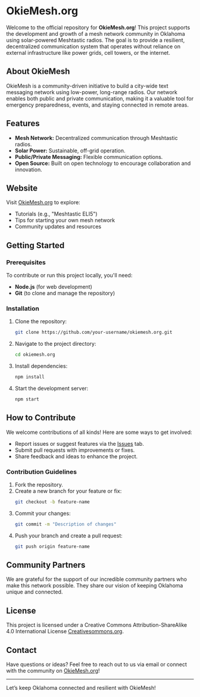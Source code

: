 # OkieMesh.org

Welcome to the official repository for **OkieMesh.org**! This project supports the development and growth of a mesh network community in Oklahoma using solar-powered Meshtastic radios. The goal is to provide a resilient, decentralized communication system that operates without reliance on external infrastructure like power grids, cell towers, or the internet.

## About OkieMesh
OkieMesh is a community-driven initiative to build a city-wide text messaging network using low-power, long-range radios. Our network enables both public and private communication, making it a valuable tool for emergency preparedness, events, and staying connected in remote areas.

## Features
- **Mesh Network:** Decentralized communication through Meshtastic radios.
- **Solar Power:** Sustainable, off-grid operation.
- **Public/Private Messaging:** Flexible communication options.
- **Open Source:** Built on open technology to encourage collaboration and innovation.

## Website
Visit [OkieMesh.org](https://www.okiemesh.org) to explore:
- Tutorials (e.g., "Meshtastic ELI5")
- Tips for starting your own mesh network
- Community updates and resources

## Getting Started
### Prerequisites
To contribute or run this project locally, you'll need:
- **Node.js** (for web development)
- **Git** (to clone and manage the repository)

### Installation
1. Clone the repository:
   ```bash
   git clone https://github.com/your-username/okiemesh.org.git
   ```
2. Navigate to the project directory:
   ```bash
   cd okiemesh.org
   ```
3. Install dependencies:
   ```bash
   npm install
   ```
4. Start the development server:
   ```bash
   npm start
   ```

## How to Contribute
We welcome contributions of all kinds! Here are some ways to get involved:
- Report issues or suggest features via the [Issues](https://github.com/your-username/okiemesh.org/issues) tab.
- Submit pull requests with improvements or fixes.
- Share feedback and ideas to enhance the project.

### Contribution Guidelines
1. Fork the repository.
2. Create a new branch for your feature or fix:
   ```bash
   git checkout -b feature-name
   ```
3. Commit your changes:
   ```bash
   git commit -m "Description of changes"
   ```
4. Push your branch and create a pull request:
   ```bash
   git push origin feature-name
   ```

## Community Partners
We are grateful for the support of our incredible community partners who make this network possible. They share our vision of keeping Oklahoma unique and connected.

## License
This project is licensed under a Creative Commons Attribution-ShareAlike 4.0 International License [Creativesommons.org](https://creativecommons.org/licenses/by-sa/4.0/legalcode.en).

## Contact
Have questions or ideas? Feel free to reach out to us via email or connect with the community on [OkieMesh.org](https://www.okiemesh.org)!

---

Let’s keep Oklahoma connected and resilient with OkieMesh!
